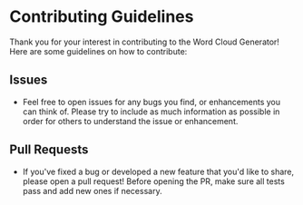 # Contributing Guidelines

Thank you for your interest in contributing to the Word Cloud Generator! Here are some guidelines on how to contribute:

## Issues

- Feel free to open issues for any bugs you find, or enhancements you can think of. Please try to include as much information as possible in order for others to understand the issue or enhancement.

## Pull Requests

- If you've fixed a bug or developed a new feature that you'd like to share, please open a pull request! Before opening the PR, make sure all tests pass and add new ones if necessary.
